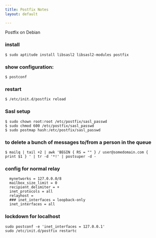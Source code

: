 ```yaml
---
title: Postfix Notes
layout: default

---
```


Postfix on Debian

### install

	$ sudo aptitude install libsasl2 libsasl2-modules postfix

### show configuration: 

	$ postconf

### restart

	$ /etc/init.d/postfix reload

### Sasl setup

	$ sudo chown root:root /etc/postfix/sasl_passwd 
	$ sudo chmod 600 /etc/postfix/sasl_passwd 
	$ sudo postmap hash:/etc/postfix/sasl_passwd 

### to delete a bunch of messages to/from a person in the queue

	$ mailq | tail +2 | awk 'BEGIN { RS = "" } / user@somedomain.com { print $1 } ' | tr -d '*!' | postsuper -d -


### config for normal relay

	  mynetworks = 127.0.0.0/8
	  mailbox_size_limit = 0
	  recipient_delimiter = +               
	  inet_protocols = all
	  relayhost = 
	  ### inet_interfaces = loopback-only
	  inet_interfaces = all

### lockdown for localhost

	sudo postconf -e 'inet_interfaces = 127.0.0.1'
	sudo /etc/init.d/postfix restartc

